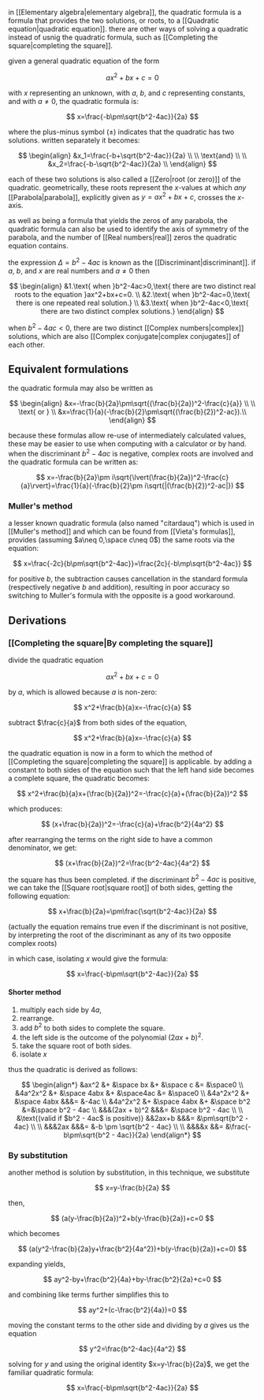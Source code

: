 in [[Elementary algebra|elementary algebra]], the quadratic formula is a formula that provides the two solutions, or roots, to a [[Quadratic equation|quadratic equation]]. there are other ways of solving a quadratic instead of usnig the quadratic formula, such as [[Completing the square|completing the square]].

given a general quadratic equation of the form

$$
ax^2+bx+c=0
$$

with $x$ representing an unknown, with $a$, $b$, and $c$ representing constants, and with $a\neq0$, the quadratic formula is:

$$
x=\frac{-b\pm\sqrt{b^2-4ac}}{2a}
$$

where the plus-minus symbol ($\pm$) indicates that the quadratic has two solutions. written separately it becomes:

$$
\begin{align}
&x_1=\frac{-b+\sqrt{b^2-4ac}}{2a} \\
\\ \text{and} \\
\\
&x_2=\frac{-b-\sqrt{b^2-4ac}}{2a} \\
\end{align}
$$

each of these two solutions is also called a [[Zero|root (or zero)]] of the quadratic. geometrically, these roots represent the $x$-values at which *any* [[Parabola|parabola]], explicitly given as $y=ax^2+bx+c$, crosses the $x$-axis.

as well as being a formula that yields the zeros of any parabola, the quadratic formula can also be used to identify the axis of symmetry of the parabola, and the number of [[Real numbers|real]] zeros the quadratic equation contains.

the expression $\Delta=b^2-4ac$ is known as the [[Discriminant|discriminant]]. if $a$, $b$, and $x$ are real numbers and $a\neq 0$ then

$$
\begin{align}
&1.\text{ when }b^2-4ac>0,\text{ there are two distinct real roots to the equation }ax^2+bx+c=0. \\
&2.\text{ when }b^2-4ac=0,\text{ there is one repeated real solution.} \\
&3.\text{ when }b^2-4ac<0,\text{ there are two distinct complex solutions.}
\end{align}
$$

when $b^2-4ac<0$, there are two distinct [[Complex numbers|complex]] solutions, which are also [[Complex conjugate|complex conjugates]] of each other.

## Equivalent formulations

the quadratic formula may also be written as

$$
\begin{align}
&x=-\frac{b}{2a}\pm\sqrt{(\frac{b}{2a})^2-\frac{c}{a}} \\
\\ \text{ or }
\\
&x=\frac{1}{a}(-\frac{b}{2}\pm\sqrt{(\frac{b}{2})^2-ac}).\\
\end{align}
$$

because these formulas allow re-use of intermediately calculated values, these may be easier to use when computing with a calculator or by hand. when the discriminant $b^2-4ac$ is negative, complex roots are involved and the quadratic formula can be written as:

$$
x=-\frac{b}{2a}\pm i\sqrt{\lvert(\frac{b}{2a})^2-\frac{c}{a}\rvert}=\frac{1}{a}(-\frac{b}{2}\pm i\sqrt{|(\frac{b}{2})^2-ac|})
$$

### Muller's method

a lesser known quadratic formula (also named "citardauq") which is used in [[Muller's method]] and which can be found from [[Vieta's formulas]], provides (assuming $a\neq 0,\space c\neq 0$) the same roots via the equation:

$$
x=\frac{-2c}{b\pm\sqrt{b^2-4ac}}=\frac{2c}{-b\mp\sqrt{b^2-4ac}}
$$

for positive $b$, the subtraction causes cancellation in the standard formula (respectively negative $b$ and addition), resulting in poor accuracy so switching to Muller's formula with the opposite is a good workaround.

## Derivations

### [[Completing the square|By completing the square]]

divide the quadratic equation

$$
ax^2+bx+c=0
$$

by $a$, which is allowed because $a$ is non-zero:

$$
x^2+\frac{b}{a}x=-\frac{c}{a}
$$

subtract $\frac{c}{a}$ from both sides of the equation,

$$
x^2+\frac{b}{a}x=-\frac{c}{a}
$$

the quadratic equation is now in a form to which the method of [[Completing the square|completing the square]] is applicable. by adding a constant to both sides of the equation such that the left hand side becomes a complete square, the quadratic becomes:

$$
x^2+\frac{b}{a}x+(\frac{b}{2a})^2=-\frac{c}{a}+(\frac{b}{2a})^2
$$

which produces:

$$
(x+\frac{b}{2a})^2=-\frac{c}{a}+\frac{b^2}{4a^2}
$$

after rearranging the terms on the right side to have a common denominator, we get:

$$
(x+\frac{b}{2a})^2=\frac{b^2-4ac}{4a^2}
$$

the square has thus been completed. if the discriminant $b^2-4ac$ is positive, we can take the [[Square root|square root]] of both sides, getting the following equation:

$$
x+\frac{b}{2a}=\pm\frac{\sqrt{b^2-4ac}}{2a}
$$

(actually the equation remains true even if the discriminant is not positive, by interpreting the root of the discriminant as any of its two opposite complex roots)

in which case, isolating $x$ would give the formula:

$$
x=\frac{-b\pm\sqrt{b^2-4ac}}{2a}
$$

#### Shorter method

1. multiply each side by $4a$,
2. rearrange.
3. add $b^2$ to both sides to complete the square.
4. the left side is the outcome of the polynomial $(2ax+b)^2$.
5. take the square root of both sides.
6. isolate $x$

thus the quadratic is derived as follows:

$$
\begin{align*} 
&ax^2 &+ &\space bx &+ &\space c &= &\space0 \\ 
&4a^2x^2 &+ &\space 4abx &+ &\space4ac &= &\space0 \\ 
&4a^2x^2 &+ &\space 4abx &&&= &-4ac \\ 
&4a^2x^2 &+ &\space 4abx &+ &\space b^2 &=&\space b^2 - 4ac \\ 
&&&(2ax + b)^2 &&&= &\space b^2 - 4ac \\ 
\\
&\text{(valid if $b^2 - 4ac$ is positive)} &&2ax+b &&&= &\pm\sqrt{b^2 - 4ac} \\
\\
&&&2ax &&&= &-b \pm \sqrt{b^2 - 4ac} \\ 
\\
&&&&x &&= &\frac{-b\pm\sqrt{b^2 - 4ac}}{2a}
\end{align*}
$$

### By substitution 

another method is solution by substitution, in this technique, we substitute 

$$
x=y-\frac{b}{2a}
$$

then,

$$
(a(y-\frac{b}{2a})^2+b(y-\frac{b}{2a})+c=0 
$$

which becomes 

$$
(a(y^2-\frac{b}{2a}y+\frac{b^2}{4a^2})+b(y-\frac{b}{2a})+c=0)
$$

expanding yields,

$$
ay^2-by+\frac{b^2}{4a}+by-\frac{b^2}{2a}+c=0
$$

and combining like terms further simplifies this to 

$$
ay^2+(c-\frac{b^2}{4a})=0
$$

moving the constant terms to the other side and dividing by $a$ gives us the equation 

$$
y^2=\frac{b^2-4ac}{4a^2}
$$

solving for $y$ and using the original identity $x=y-\frac{b}{2a}$, we get the familiar quadratic formula:

$$
x=\frac{-b\pm\sqrt{b^2-4ac}}{2a}
$$

